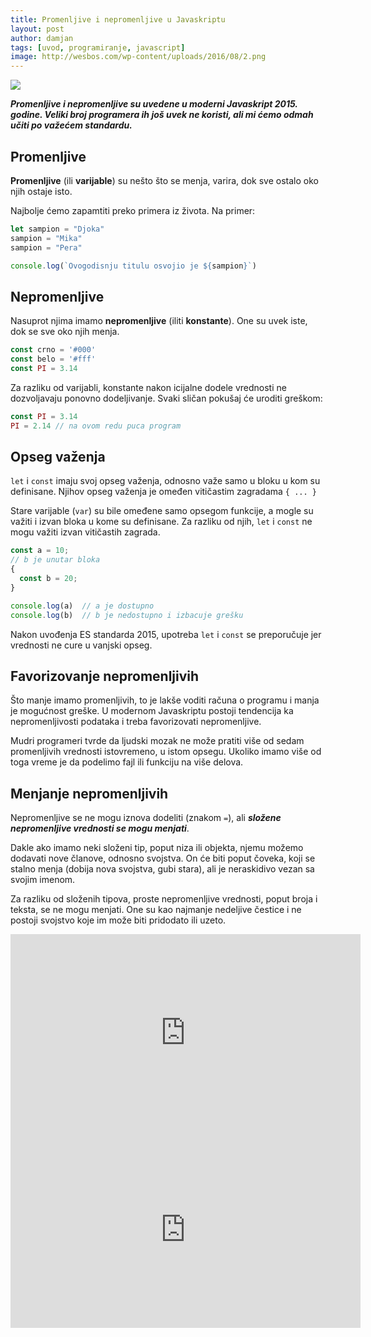 ```yaml
---
title: Promenljive i nepromenljive u Javaskriptu
layout: post
author: damjan
tags: [uvod, programiranje, javascript]
image: http://wesbos.com/wp-content/uploads/2016/08/2.png
---
```


![]({{page.image}})

***Promenljive i nepromenljive su uvedene u moderni Javaskript 2015. godine. Veliki broj programera ih još uvek ne koristi, ali mi ćemo odmah učiti po važećem standardu.***

## Promenljive

**Promenljive** (ili **varijable**) su nešto što se menja, varira, dok sve ostalo oko njih ostaje isto.

Najbolje ćemo zapamtiti preko primera iz života. Na primer:

```js
let sampion = "Djoka"
sampion = "Mika"
sampion = "Pera"

console.log(`Ovogodisnju titulu osvojio je ${sampion}`)
```

## Nepromenljive

Nasuprot njima imamo **nepromenljive** (iliti **konstante**). One su uvek iste, dok se sve oko njih menja.

```js
const crno = '#000'
const belo = '#fff'
const PI = 3.14
```

Za razliku od varijabli, konstante nakon icijalne dodele vrednosti ne dozvoljavaju ponovno dodeljivanje. Svaki sličan pokušaj će uroditi greškom:

```js
const PI = 3.14
PI = 2.14 // na ovom redu puca program
```

## Opseg važenja

`let` i `const` imaju svoj opseg važenja, odnosno važe samo u bloku u kom su definisane. Njihov opseg važenja je omeđen vitičastim zagradama `{ ... }`

Stare varijable (`var`) su bile omeđene samo opsegom funkcije, a mogle su važiti i izvan bloka u kome su definisane. Za razliku od njih, `let` i `const` ne mogu važiti izvan vitičastih zagrada.


```js
const a = 10;
// b je unutar bloka
{
  const b = 20;
}

console.log(a)  // a je dostupno
console.log(b)  // b je nedostupno i izbacuje grešku
```

Nakon uvođenja ES standarda 2015, upotreba `let` i `const` se preporučuje jer vrednosti ne cure u vanjski opseg.

## Favorizovanje nepromenljivih

Što manje imamo promenljivih, to je lakše voditi računa o programu i manja je mogućnost greške. U modernom Javaskriptu postoji tendencija ka nepromenljivosti podataka i treba favorizovati nepromenljive.

Mudri programeri tvrde da ljudski mozak ne može pratiti više od sedam promenljivih vrednosti istovremeno, u istom opsegu. Ukoliko imamo više od toga vreme je da podelimo fajl ili funkciju na više delova.

## Menjanje nepromenljivih

Nepromenljive se ne mogu iznova dodeliti (znakom `=`), ali ***složene nepromenljive vrednosti se mogu menjati***.

Dakle ako imamo neki složeni tip, poput niza ili objekta, njemu možemo dodavati nove članove, odnosno svojstva. On će biti poput čoveka, koji se stalno menja (dobija nova svojstva, gubi stara), ali je neraskidivo vezan sa svojim imenom.

Za razliku od složenih tipova, proste nepromenljive vrednosti, poput broja i teksta, se ne mogu menjati. One su kao najmanje nedeljive čestice i ne postoji svojstvo koje im može biti pridodato ili uzeto.

<iframe width="560" height="315" src="https://www.youtube.com/embed/MIOz5i_AwQ4" frameborder="0" allowfullscreen></iframe>

<iframe width="560" height="315" src="https://www.youtube.com/embed/iQ62GxboWgY" frameborder="0" allowfullscreen></iframe>
